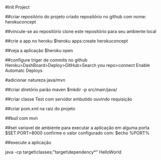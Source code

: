 #Init Project

##criar repositório do projeto
criado repositório no github com nome: herokuconcept

##vincule-se ao repositório
clone este repositório para seu ambiente local

##crie a app no heroku
$heroku apps:create herokuconcept

##veja a aplicação
$heroku open

##configure triger de commits no github
Heroku>DashBoard>Deploy>GitHub>Search you repo>connect
Enable Automatc Deploys

#adicionar natureza java/mvn

##criar diretório parão maven
$mkdir -p src/main/java/

##criar classe Test com servidor embutido ouvindo requisição

##criar pom.xml na raiz do projeto

##buil com mvn

##set variavel de ambiente para executar a aplicação em alguma porta
$SET PORT=8000
confirme o valor configurado com:
$echo %PORT%

##execute a aplicação

java -cp target\classes;"target\dependency\*" HelloWorld


